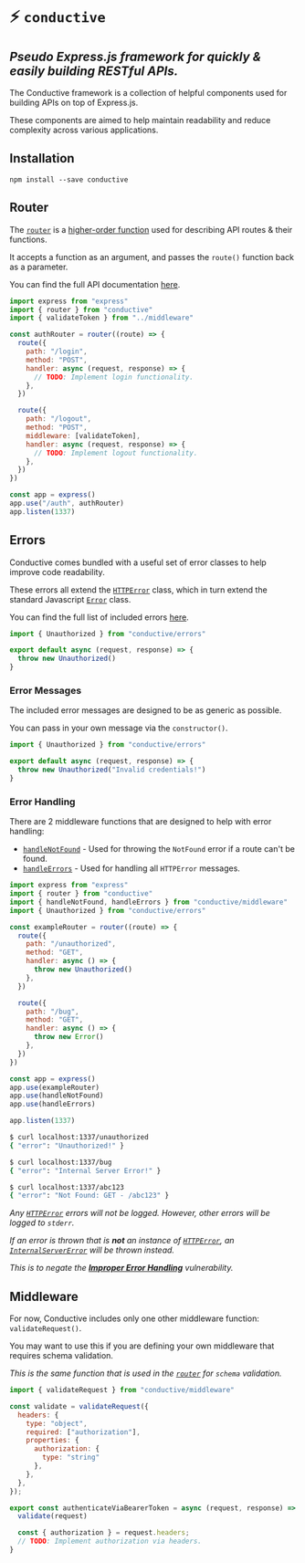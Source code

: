 # :zap: `conductive`

## _Pseudo Express.js framework for quickly & easily building RESTful APIs._

The Conductive framework is a collection of helpful components used for building APIs on top of Express.js.

These components are aimed to help maintain readability and reduce complexity across various applications.

## Installation

```
npm install --save conductive
```

## Router

The [`router`](/src/router.js) is a [higher-order function](https://en.wikipedia.org/wiki/Higher-order_function) used for describing API routes & their functions.

It accepts a function as an argument, and passes the `route()` function back as a parameter.

You can find the full API documentation [here](/docs/router.md).

```javascript
import express from "express"
import { router } from "conductive"
import { validateToken } from "../middleware"

const authRouter = router((route) => {
  route({
    path: "/login",
    method: "POST",
    handler: async (request, response) => {
      // TODO: Implement login functionality.
    },
  })

  route({
    path: "/logout",
    method: "POST",
    middleware: [validateToken],
    handler: async (request, response) => {
      // TODO: Implement logout functionality.
    },
  })
})

const app = express()
app.use("/auth", authRouter)
app.listen(1337)
```

## Errors

Conductive comes bundled with a useful set of error classes to help improve code readability.

These errors all extend the [`HTTPError`](/src/errors/HTTPError.js) class, which in turn extend the standard Javascript [`Error`](https://developer.mozilla.org/en-US/docs/Web/JavaScript/Reference/Global_Objects/Error) class.

You can find the full list of included errors [here](/src/errors).

```javascript
import { Unauthorized } from "conductive/errors"

export default async (request, response) => {
  throw new Unauthorized()
}
```

### Error Messages

The included error messages are designed to be as generic as possible.

You can pass in your own message via the `constructor()`.

```javascript
import { Unauthorized } from "conductive/errors"

export default async (request, response) => {
  throw new Unauthorized("Invalid credentials!")
}
```

### Error Handling

There are 2 middleware functions that are designed to help with error handling:

- [`handleNotFound`](/src/middleware/handleNotFound.js) - Used for throwing the `NotFound` error if a route can't be found.
- [`handleErrors`](/src/middleware/handleErrors.js) - Used for handling all `HTTPError` messages.

```javascript
import express from "express"
import { router } from "conductive"
import { handleNotFound, handleErrors } from "conductive/middleware"
import { Unauthorized } from "conductive/errors"

const exampleRouter = router((route) => {
  route({
    path: "/unauthorized",
    method: "GET",
    handler: async () => {
      throw new Unauthorized()
    },
  })

  route({
    path: "/bug",
    method: "GET",
    handler: async () => {
      throw new Error()
    },
  })
})

const app = express()
app.use(exampleRouter)
app.use(handleNotFound)
app.use(handleErrors)

app.listen(1337)
```

```bash
$ curl localhost:1337/unauthorized
{ "error": "Unauthorized!" }
```

```bash
$ curl localhost:1337/bug
{ "error": "Internal Server Error!" }
```

```bash
$ curl localhost:1337/abc123
{ "error": "Not Found: GET - /abc123" }
```

_Any [`HTTPError`](/src/errors/HTTPError.js) errors will not be logged. However, other errors will be logged to `stderr`._

_If an error is thrown that is **not** an instance of [`HTTPError`](/src/errors/HTTPError.js), an [`InternalServerError`](/src/errors/InternalServerError.js) will be thrown instead._

_This is to negate the **[Improper Error Handling](https://owasp.org/www-community/Improper_Error_Handling)** vulnerability._

## Middleware

For now, Conductive includes only one other middleware function: `validateRequest()`.

You may want to use this if you are defining your own middleware that requires schema validation.

_This is the same function that is used in the [`router`](/src/router.js) for `schema` validation._

```javascript
import { validateRequest } from "conductive/middleware"

const validate = validateRequest({
  headers: {
    type: "object",
    required: ["authorization"],
    properties: {
      authorization: { 
        type: "string" 
      },
    },
  },
});

export const authenticateViaBearerToken = async (request, response) => {
  validate(request)

  const { authorization } = request.headers;
  // TODO: Implement authorization via headers.
}
```